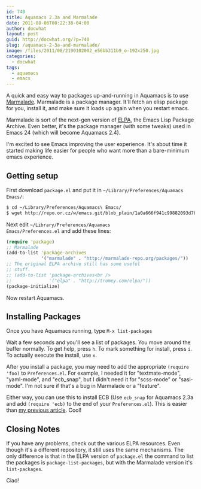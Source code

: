 ```yaml
---
id: 740
title: Aquamacs 2.3a and Marmalade
date: 2011-08-06T00:22:38-04:00
author: docwhat
layout: post
guid: http://docwhat.org/?p=740
slug: /aquamacs-2-3a-and-marmalade/
image: /files/2011/08/2190102002_e56bb311b9_o-192x250.jpg
categories:
  - docwhat
tags:
  - aquamacs
  - emacs
---
```

A quick and easy way to packages up-and-running in Aquamacs is to use [Marmalade](http://marmalade-repo.org/).  Marmalade is a package manager.  It'll fetch an elisp package for you, install it, and make sure it loads up again when you restart emacs.

Marmalade is sort of the next-gen version of [ELPA](http://tromey.com/elpa/), the Emacs Lisp Package Archive.  Even better, it's the package manager (with some tweaks) used in Emacs 24 (which will become Aquamacs 2.4).

I'm excited to see Emacs improving the user experience. It's about time it started making life easier for people who want more than a bare-minimum emacs experience.

## Getting setup
First download `package.el` and put it in `~/Library/Preferences/Aquamacs Emacs/`:

``` bash
$ cd ~/Library/Preferences/Aquamacs\ Emacs/
$ wget http://repo.or.cz/w/emacs.git/blob_plain/1a0a666f941c99882093d7bd08ced15033bc3f0c:/lisp/emacs-lisp/package.el
```

Next edit <code>~/Library/Preferences/Aquamacs Emacs/Preferences.el</code> and add these lines:

``` clojure
(require 'package)
;; Marmalade
(add-to-list 'package-archives
             '("marmalade" . "http://marmalade-repo.org/packages/"))
;; The original ELPA archive still has some useful
;; stuff.
;; (add-to-list 'package-archives<br />
;;              '("elpa" . "http://tromey.com/elpa/"))
(package-initialize)
```

Now restart Aquamacs.

## Installing Packages

Once you have Aquamacs running, type `M-x list-packages`

Wait a few seconds and you'll see a list of packages. You move around the buffer normally. To get help, press `h`. To mark something for install, press `i`. To actually execute the install, use `x`.

After you install a package, you may need to add the appropriate `(require 'foo)` to `Preferences.el`.  For example, I needed it for "textmate-mode", "yaml-mode", and "ecb_snap", but I didn't need it for "scss-mode" or "sasl-mode".  I'm not sure if that's a bug in Marmalade or a "feature".

Either way, you can use this to install ECB (Use `ecb_snap` for Aquamacs 2.3a and add `(require 'ecb)` to the end of your `Preferences.el`). This is easier than [my previous article](http://docwhat.org/2010/08/cedet-ecb-for-aquamacs/). Cool!

## Closing Notes

If you have any problems, check out the various ELPA resources.  Even though it's a different repository, it still uses the same mechanisms.  The only difference is that in the ELPA version of `package.el` the command to list the packages is `package-list-packages`, but with the Marmalade version it's `list-packages`.

Ciao!